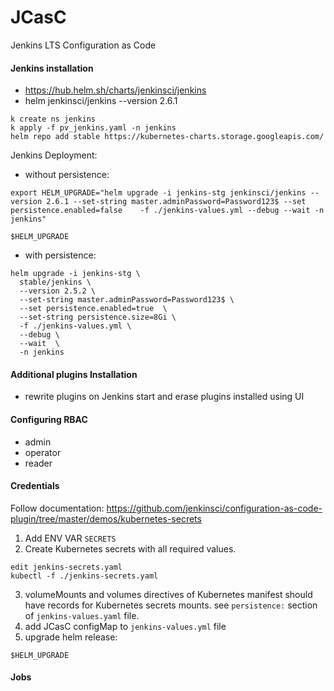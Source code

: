 # JCasC
Jenkins LTS Configuration as Code

#### Jenkins installation
* https://hub.helm.sh/charts/jenkinsci/jenkins
* helm jenkinsci/jenkins --version 2.6.1

```
k create ns jenkins
k apply -f pv_jenkins.yaml -n jenkins
helm repo add stable https://kubernetes-charts.storage.googleapis.com/ 
```

Jenkins Deployment:
* without persistence:
```
export HELM_UPGRADE="helm upgrade -i jenkins-stg jenkinsci/jenkins --version 2.6.1 --set-string master.adminPassword=Password123$ --set persistence.enabled=false    -f ./jenkins-values.yml --debug --wait -n jenkins"

$HELM_UPGRADE

```

* with persistence:
```
helm upgrade -i jenkins-stg \
  stable/jenkins \
  --version 2.5.2 \
  --set-string master.adminPassword=Password123$ \
  --set persistence.enabled=true  \
  --set-string persistence.size=8Gi \
  -f ./jenkins-values.yml \
  --debug \
  --wait  \
  -n jenkins
```





#### Additional plugins Installation
* rewrite plugins on Jenkins start and erase plugins installed using UI

#### Configuring RBAC
* admin
* operator
* reader

#### Credentials

Follow documentation: https://github.com/jenkinsci/configuration-as-code-plugin/tree/master/demos/kubernetes-secrets
1. Add ENV VAR `SECRETS`
2. Create Kubernetes secrets with all required values. 
```
edit jenkins-secrets.yaml
kubectl -f ./jenkins-secrets.yaml 
```
3. volumeMounts and volumes directives of Kubernetes manifest should have records for Kubernetes secrets mounts.
see `persistence:` section of `jenkins-values.yaml` file.
4. add JCasC configMap to `jenkins-values.yml` file
5. upgrade helm release:
```
$HELM_UPGRADE
```

#### Jobs 

